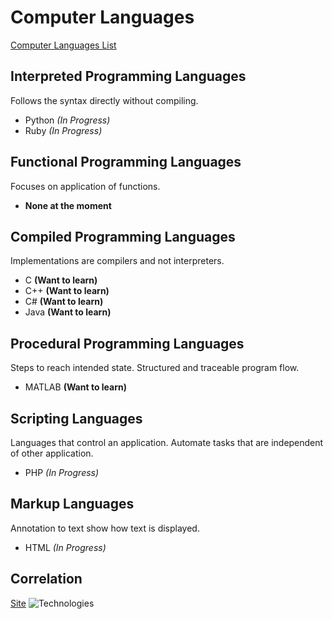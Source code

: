 # Computer Languages
[Computer Languages List](https://medium.com/web-development-zone/a-complete-list-of-computer-programming-languages-1d8bc5a891f)

## Interpreted Programming Languages

Follows the syntax directly without compiling.

* Python *(In Progress)*
* Ruby *(In Progress)*

## Functional Programming Languages

Focuses on application of functions.

* **None at the moment**

## Compiled Programming Languages

Implementations are compilers and not interpreters.

* C **(Want to learn)**
* C++ **(Want to learn)**
* C# **(Want to learn)**
* Java **(Want to learn)**

## Procedural Programming Languages

Steps to reach intended state. Structured and traceable program flow.

* MATLAB **(Want to learn)**

## Scripting Languages

Languages that control an application. Automate tasks that are independent of other application.

* PHP *(In Progress)*

## Markup Languages

Annotation to text show how text is displayed.

* HTML *(In Progress)*

## Correlation
[Site](https://www.stackoverflowbusiness.com/blog/the-difference-between-programming-frameworks-and-languages)
![Technologies](https://www.stackoverflowbusiness.com/hs-fs/hubfs/correlated%20programming%20technologies.png?t=1541504671267&width=1280&name=correlated%20programming%20technologies.png)